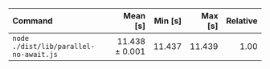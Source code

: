 | Command                                |       Mean [s] | Min [s] | Max [s] | Relative |
| :------------------------------------- | -------------: | ------: | ------: | -------: |
| `node ./dist/lib/parallel-no-await.js` | 11.438 ± 0.001 |  11.437 |  11.439 |     1.00 |

